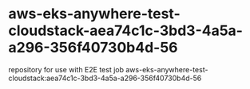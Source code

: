 # aws-eks-anywhere-test-cloudstack-aea74c1c-3bd3-4a5a-a296-356f40730b4d-56
repository for use with E2E test job aws-eks-anywhere-test-cloudstack:aea74c1c-3bd3-4a5a-a296-356f40730b4d-56
